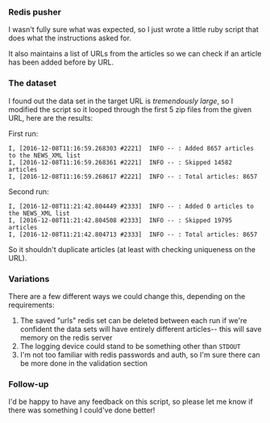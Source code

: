 ### Redis pusher
I wasn't fully sure what was expected, so I just wrote a little ruby script that does what the instructions asked for.

It also maintains a list of URLs from the articles so we can check if an article has been added before by URL. 

### The dataset
I found out the data set in the target URL is *tremendously large*, so I modified the script so it looped through the first 5 zip files from the given URL, here are the results:

First run:

```
I, [2016-12-08T11:16:59.268303 #2221]  INFO -- : Added 8657 articles to the NEWS_XML list
I, [2016-12-08T11:16:59.268361 #2221]  INFO -- : Skipped 14582 articles
I, [2016-12-08T11:16:59.268617 #2221]  INFO -- : Total articles: 8657
```

Second run:

```
I, [2016-12-08T11:21:42.804449 #2333]  INFO -- : Added 0 articles to the NEWS_XML list
I, [2016-12-08T11:21:42.804508 #2333]  INFO -- : Skipped 19795 articles
I, [2016-12-08T11:21:42.804713 #2333]  INFO -- : Total articles: 8657
```

So it shouldn't duplicate articles (at least with checking uniqueness on the URL).

### Variations

There are a few different ways we could change this, depending on the requirements:

1. The saved "urls" redis set can be deleted between each run if we're confident the data sets will have entirely different articles-- this will save memory on the redis server
2. The logging device could stand to be something other than `STDOUT`
3. I'm not too familiar with redis passwords and auth, so I'm sure there can be more done in the validation section

### Follow-up

I'd be happy to have any feedback on this script, so please let me know if there was something I could've done better!
